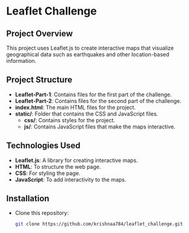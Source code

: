 # Leaflet Challenge

## Project Overview
This project uses Leaflet.js to create interactive maps that visualize geographical data such as earthquakes and other location-based information.

## Project Structure
- **Leaflet-Part-1**: Contains files for the first part of the challenge.
- **Leaflet-Part-2**: Contains files for the second part of the challenge.
- **index.html**: The main HTML files for the project.
- **static/**: Folder that contains the CSS and JavaScript files.
  - **css/**: Contains styles for the project.
  - **js/**: Contains JavaScript files that make the maps interactive.

## Technologies Used
- **Leaflet.js**: A library for creating interactive maps.
- **HTML**: To structure the web page.
- **CSS**: For styling the page.
- **JavaScript**: To add interactivity to the maps.

## Installation
- Clone this repository:
  ```bash
  git clone https://github.com/krishnaa784/leaflet_challenge.git
